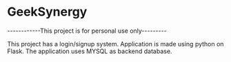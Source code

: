 # GeekSynergy

------------This project is for personal use only---------


This project has a login/signup system.
Application is made using python on Flask.
The application uses MYSQL as backend database.
